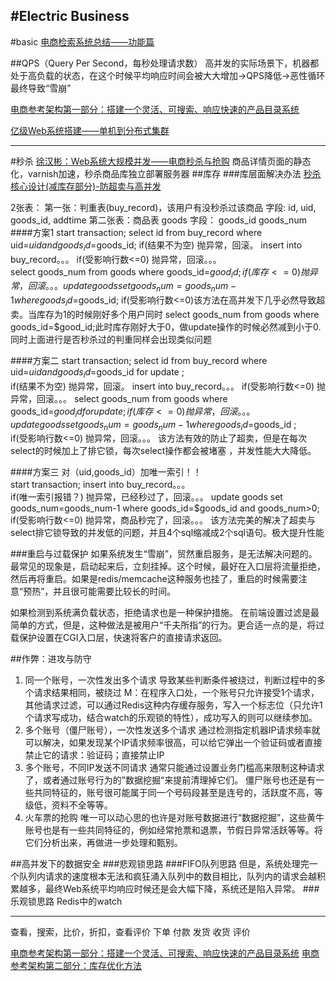 #Electric Business
---
#basic
[电商检索系统总结——功能篇](http://segmentfault.com/a/1190000000519171)


##QPS（Query Per Second，每秒处理请求数）
高并发的实际场景下，机器都处于高负载的状态，在这个时候平均响应时间会被大大增加->QPS降低->恶性循环最终导致“雪崩”


[电商参考架构第一部分：搭建一个灵活、可搜索、响应快速的产品目录系统](http://segmentfault.com/a/1190000002973405)

[亿级Web系统搭建——单机到分布式集群](http://hansionxu.blog.163.com/blog/static/24169810920141099520309/)



---
#秒杀
[徐汉彬：Web系统大规模并发——电商秒杀与抢购](http://www.csdn.net/article/2014-11-28/2822858)
商品详情页面的静态化，varnish加速，秒杀商品库独立部署服务器
##库存
###库层面解决办法
[秒杀核心设计(减库存部分)-防超卖与高并发](http://www.dataguru.cn/thread-485176-1-1.html)

2张表：
第一张：判重表(buy_record)，该用户有没秒杀过该商品
字段: id, uid, goods_id, addtime
第二张表：商品表 goods
字段： goods_id   goods_num
####方案1
  start transaction;
  select id from buy_record where uid=$uid and goods_id=$goods_id;
  if(结果不为空)
      抛异常，回滚。
  insert into buy_record。。。
  if(受影响行数<=0)
          抛异常，回滚。。。  
  select goods_num from goods where goods_id=$good_id;
  if(库存<=0)
          抛异常，回滚。。。  
  update goods set goods_num=goods_num-1 where goods_id=$goods_id;
  if(受影响行数<=0)该方法在高并发下几乎必然导致超卖。当库存为1的时候刚好多个用户同时    select goods_num from goods where goods_id=$good_id;此时库存刚好大于0，做update操作的时候必然减到小于0.  同时上面进行是否秒杀过的判重同样会出现类似问题

####方案二
  start transaction;
      select id from buy_record where uid=$uid and goods_id=$goods_id          for       update        ;  
  if(结果不为空)
      抛异常，回滚。
  insert into buy_record。。。
  if(受影响行数<=0)
      抛异常，回滚。。。
      select goods_num from goods where goods_id=$good_id    for update    ;  
  if(库存<=0)
      抛异常，回滚。。。
      update goods set goods_num=goods_num-1     where goods_id=$goods_id    ;  
  if(受影响行数<=0)
      抛异常，回滚。。。
      该方法有效的防止了超卖，但是在每次select的时候加上了排它锁，每次select操作都会被堵塞    ，并发性能大大降低。  

####方案三
对（uid,goods_id）加唯一索引！！      
  start transaction;
    insert into buy_record。。。  
  if(唯一索引报错？)
    抛异常，已经秒过了，回滚。。。
    update goods set goods_num=goods_num-1 where goods_id=$goods_id and goods_num>0;      
  if(受影响行数<=0)
    抛异常，商品秒完了，回滚。。。
    该方法完美的解决了超卖与select排它锁导致的并发低的问题，并且4个sql缩减成2个sql语句。极大提升性能  

###重启与过载保护
如果系统发生“雪崩”，贸然重启服务，是无法解决问题的。最常见的现象是，启动起来后，立刻挂掉。这个时候，最好在入口层将流量拒绝，然后再将重启。如果是redis/memcache这种服务也挂了，重启的时候需要注意“预热”，并且很可能需要比较长的时间。

如果检测到系统满负载状态，拒绝请求也是一种保护措施。
在前端设置过滤是最简单的方式，但是，这种做法是被用户“千夫所指”的行为。更合适一点的是，将过载保护设置在CGI入口层，快速将客户的直接请求返回。


##作弊：进攻与防守
1. 同一个账号，一次性发出多个请求
导致某些判断条件被绕过，判断过程中的多个请求结果相同，被绕过
M：在程序入口处，一个账号只允许接受1个请求，其他请求过滤，可以通过Redis这种内存缓存服务，写入一个标志位（只允许1个请求写成功，结合watch的乐观锁的特性），成功写入的则可以继续参加。
2. 多个账号（僵尸账号），一次性发送多个请求
通过检测指定机器IP请求频率就可以解决，如果发现某个IP请求频率很高，可以给它弹出一个验证码或者直接禁止它的请求：验证码；直接禁止IP
3. 多个账号，不同IP发送不同请求
通常只能通过设置业务门槛高来限制这种请求了，或者通过账号行为的”数据挖掘“来提前清理掉它们。
僵尸账号也还是有一些共同特征的，账号很可能属于同一个号码段甚至是连号的，活跃度不高，等级低，资料不全等等。
4. 火车票的抢购
唯一可以动心思的也许是对账号数据进行“数据挖掘”，这些黄牛账号也是有一些共同特征的，例如经常抢票和退票，节假日异常活跃等等。将它们分析出来，再做进一步处理和甄别。

##高并发下的数据安全
###悲观锁思路
###FIFO队列思路
但是，系统处理完一个队列内请求的速度根本无法和疯狂涌入队列中的数目相比，队列内的请求会越积累越多，最终Web系统平均响应时候还是会大幅下降，系统还是陷入异常。
###乐观锁思路
Redis中的watch

---
查看，搜索，比价，折扣，查看评价
下单
付款
发货
收货
评价

[电商参考架构第一部分：搭建一个灵活、可搜索、响应快速的产品目录系统](http://segmentfault.com/a/1190000002973405)
[电商参考架构第二部分：库存优化方法](http://segmentfault.com/a/1190000002989219)










